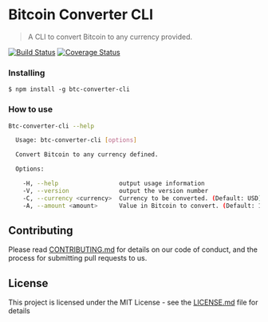 # Bitcoin Converter CLI

> A CLI to convert Bitcoin to any currency provided.

[![Build Status](https://travis-ci.org/gabriel-hahn/btc-converter-cli.svg?branch=master)](https://travis-ci.org/gabriel-hahn/btc-converter-cli) [![Coverage Status](https://coveralls.io/repos/github/gabriel-hahn/btc-converter-cli/badge.svg?branch=master)](https://coveralls.io/github/gabriel-hahn/btc-converter-cli?branch=master)

### Installing

```
$ npm install -g btc-converter-cli
```

### How to use

```sh
Btc-converter-cli --help

  Usage: btc-converter-cli [options]

  Convert Bitcoin to any currency defined.

  Options:

    -H, --help                 output usage information
    -V, --version              output the version number
    -C, --currency <currency>  Currency to be converted. (Default: USD)
    -A, --amount <amount>      Value in Bitcoin to convert. (Default: 1)
```

## Contributing

Please read [CONTRIBUTING.md](CONTRIBUTING.md) for details on our code of conduct, and the process for submitting pull requests to us.

## License

This project is licensed under the MIT License - see the [LICENSE.md](LICENSE.md) file for details

